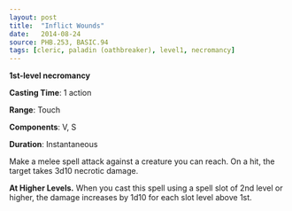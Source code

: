 ```yaml
---
layout: post
title:  "Inflict Wounds"
date:   2014-08-24
source: PHB.253, BASIC.94
tags: [cleric, paladin (oathbreaker), level1, necromancy]
---
```


**1st-level necromancy**

**Casting Time**: 1 action

**Range**: Touch

**Components**: V, S

**Duration**: Instantaneous

Make a melee spell attack against a creature you can reach. On a hit, the target takes 3d10 necrotic damage.

**At Higher Levels.** When you cast this spell using a spell slot of 2nd level or higher, the damage increases by 1d10 for each slot level above 1st.
